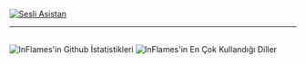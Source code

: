 [![Sesli Asistan](https://github-readme-stats.vercel.app/api/pin/?username=InFlames513&repo=Sesli-Asistan&&bg_color=151515&text_color=ffffff)](https://github.com/InFlames513/Sesli-Asistan)
<br><hr><br>
![InFlames'in Github İstatistikleri](https://github-readme-stats.vercel.app/api?username=InFlames513&&show_icons=true&title_color=ffffff&icon_color=bb2acf&text_color=daf7dc&bg_color=151515)
![InFlames'in En Çok Kullandığı Diller](https://github-readme-stats.vercel.app/api/top-langs/?username=InFlames513&&title_color=daf7dc&layout=compact&text_color=daf7dc&bg_color=151515)
